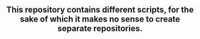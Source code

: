<h2 align="center">This repository contains different scripts, for the sake of which it makes no sense to create separate repositories.</h2>

